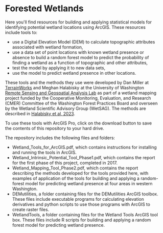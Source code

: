 # Forested Wetlands

Here you'll find resources for building and applying statistical models for identifying potential wetland locations using ArcGIS. These resources include tools to:
- use a Digital Elevation Model (DEM) to calculate topographic attributes associated with wetland formation,
- use a data set of point locations with known wetland presence or absence to build a random forest model to predict the probability of finding a wetland as a function of topographic and other attributes,
- test the model by applying it to new data sets,
- use the model to predict wetland presence in other locations. 

These tools and the methods they use were developed by Dan Miller at [TerrainWorks](http://www.terrainworks.com) and Meghan Halabisky at the University of Washington [Remote Sensing and Geospatial Analysis Lab](https://sites.uw.edu/rsgal/) as part of a wetland mapping project funded by the Cooperative Monitoring, Evaluation, and Research (CMER) Committee of the Washington Forest Practices Board and overseen by the Wetland Scientific Advisory Group (WetSAG). The methods are described in [Halabisky et al, 2023](https://doi.org/10.5194/hess-27-3687-2023).

To use these tools with ArcGIS Pro, click on the download button to save the contents of this repository to your hard drive. 

The repository includes the following files and folders:
- Wetland_Tools_for_ArcGIS.pdf, which contains instructions for installing and running the tools in ArcGIS. 
- Wetland_Intrinsic_Potential_Tool_Phase1.pdf, which contains the report for the first phase of this project, completed in 2017.
- Wetland_Mapping_Tool_Phase2.pdf, which contains the report describing the methods developed for the tools provided here, with examples of application of the tools for building and applying a random-forest model for predicting wetland presence at four areas in western Washington.
- DEMutilities, a folder containing files for the DEMutilities ArcGIS toolbox. These files include executable programs for calculating elevation derivatives and python scripts to use those programs with ArcGIS to create raster files.
- WetlandTools, a folder containing files for the Wetland Tools ArcGIS tool box. These files include R scripts for building and applying a random forest model for predicting wetland presence.
